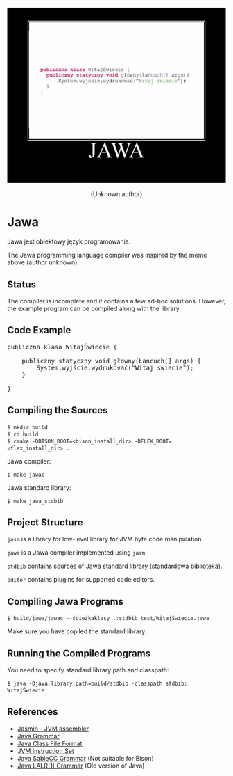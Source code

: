 <p align="center">
    <img
        alt="A meme made by an unknown author. A hello world (witaj świecie) example program written in Jawa programming language."
        src="./jawa.jpg">
    <p align="center">
    (Unknown author)
    </p>
</p>

# Jawa

Jawa jest obiektowy język programowania.

The Jawa programming language compiler was inspired by the meme above (author unknown).

## Status

The compiler is incomplete and it contains a few ad-hoc solutions. However, the example program can be compiled along
with the library.

## Code Example

<pre lang="jawa">
<span class="pl-k">publiczna klasa</span> <span class="pl-v">WitajŚwiecie</span> {
    
    <span class="pl-k">publiczny statyczny void</span> <span class="pl-v">głowny</span>(<span class="pl-v">Łańcuch</span>[] <span class="pl-v">args</span>) {
        <span class="pl-v">System</span>.<span class="pl-v">wyjście</span>.<span class="pl-v">wydrukovać</span>(<span class="pl-c1">"Witaj świecie"</span>);
    }
    
}
</pre>

## Compiling the Sources

```
$ mkdir build
$ cd build
$ cmake -DBISON_ROOT=<bison_install_dir> -DFLEX_ROOT=<flex_install_dir> ..
```

Jawa compiler:

```
$ make jawac
```

Jawa standard library:

```
$ make jawa_stdbib
```

## Project Structure

`jasm` is a library for low-level library for JVM byte code manipulation.

`jawa` is a Jawa compiler implemented using `jasm`.

`stdbib` contains sources of Jawa standard library (standardowa biblioteka).

`editor` contains plugins for supported code editors.

## Compiling Jawa Programs

```
$ build/jawa/jawac --ścieżkaklasy .:stdbib test/WitajŚwiecie.jawa
```

Make sure you have copiled the standard library.

## Running the Compiled Programs

You need to specify standard library path and classpath:

```
$ java -Djava.library.path=build/stdbib -classpath stdbib:. WitajŚwiecie
```

## References

- [Jasmin - JVM assembler](http://jasmin.sourceforge.net/)
- [Java Grammar](https://docs.oracle.com/javase/specs/jls/se7/html/jls-2.html)
- [Java Class File Format](https://docs.oracle.com/javase/specs/jvms/se7/html/jvms-4.html#jvms-4.1)
- [JVM Instruction Set](https://docs.oracle.com/javase/specs/jvms/se7/html/jvms-6.html)
- [Java SableCC Grammar](https://sablecc.org/java1.7/) (Not suitable for Bison)
- [Java LALR(1) Grammar](https://www.cs.cornell.edu/andru/javaspec/19.doc.html) (Old version of Java)
